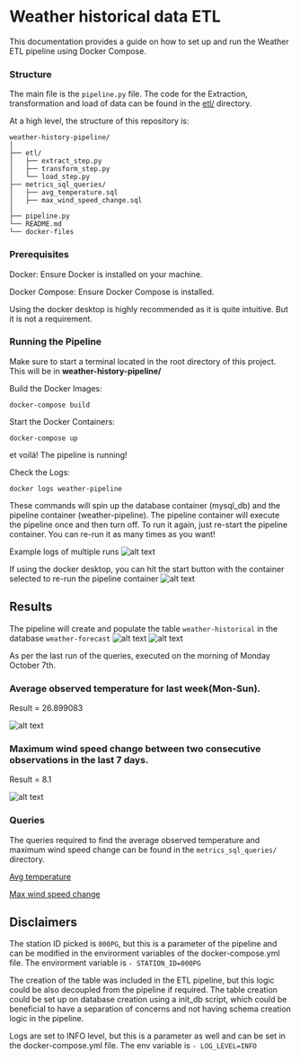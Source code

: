 # Weather historical data ETL 
This documentation provides a guide on how to set up and run the Weather ETL pipeline using Docker Compose.

### Structure

The main file is the `pipeline.py` file. The code for the Extraction, transformation and load of data can be found in the [etl/](etl/) directory.

At a high level, the structure of this repository is:

```
weather-history-pipeline/
│
├── etl/
│   ├── extract_step.py
│   ├── transform_step.py
│   └── load_step.py
├── metrics_sql_queries/
│   ├── avg_temperature.sql
│   ├── max_wind_speed_change.sql
│
├── pipeline.py
└── README.md
└── docker-files
```

### Prerequisites
Docker: Ensure Docker is installed on your machine.

Docker Compose: Ensure Docker Compose is installed.

Using the docker desktop is highly recommended as it is quite intuitive. But it is not a requirement.

### Running the Pipeline
Make sure to start a terminal located in the root directory of this project. This will be in **weather-history-pipeline/**

Build the Docker Images:

```docker-compose build```

Start the Docker Containers: 

```docker-compose up```

et voilá! The pipeline is running! 

Check the Logs:

```docker logs weather-pipeline```

These commands will spin up the database container (mysql_db) and the pipeline container (weather-pipeline). The pipeline container will execute the pipeline once and then turn off. To run it again, just re-start the pipeline container. You can re-run it as many times as you want!

Example logs of multiple runs
![alt text](images/image-2.png)

If using the docker desktop, you can hit the start button with the container selected to re-run the pipeline container
![alt text](images/image-3.png)

## Results
The pipeline will create and populate the table `weather-historical` in the database `weather-forecast`
![alt text](images/image.png)
![alt text](images/image-1.png)

As per the last run of the queries, executed on the morning of Monday October 7th.
### Average observed temperature for last week(Mon-Sun). 
Result = 26.899083

![alt text](images/image-4.png)

### Maximum wind speed change between two consecutive observations in the last 7 days.
Result = 8.1

![alt text](images/image-5.png)

### Queries
The queries required to find the average observed temperature and maximum wind speed change can be found in the `metrics_sql_queries/` directory. 

[Avg temperature](metrics_sql_queries/avg_temperature.sql)

[Max wind speed change](metrics_sql_queries/max_wind_speed_change.sql)


## Disclaimers
The station ID picked is `000PG`, but this is a parameter of the pipeline and can be modified in the envirorment variables of the docker-compose.yml file. The envirorment variable is `- STATION_ID=000PG`

The creation of the table was included in the ETL pipeline, but this logic could be also decoupled from the pipeline if required. The table creation could be set up on database creation using a init_db script, which could be beneficial to have a separation of concerns and not having schema creation logic in the pipeline. 

Logs are set to INFO level, but this is a parameter as well and can be set in the docker-compose.yml file. The env variable is `- LOG_LEVEL=INFO `
